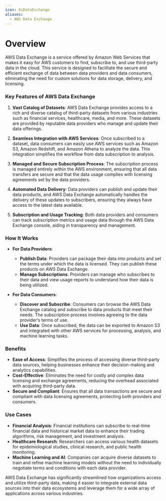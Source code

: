 ```yaml
---
icon: AiDataExchange
aliases:
  - AWS Data Exchange
---
```

# Overview

AWS Data Exchange is a service offered by Amazon Web Services that makes it easy for AWS customers to find, subscribe to, and use third-party data in the cloud. This service is designed to facilitate the secure and efficient exchange of data between data providers and data consumers, eliminating the need for custom solutions for data storage, delivery, and licensing.

### Key Features of AWS Data Exchange

1. **Vast Catalog of Datasets**: AWS Data Exchange provides access to a rich and diverse catalog of third-party datasets from various industries such as financial services, healthcare, media, and more. These datasets are provided by reputable data providers who manage and update their data offerings.
    
2. **Seamless Integration with AWS Services**: Once subscribed to a dataset, data consumers can easily use AWS services such as Amazon S3, Amazon Redshift, and Amazon Athena to analyze the data. This integration simplifies the workflow from data subscription to analysis.
    
3. **Managed and Secure Subscription Process**: The subscription process is managed entirely within the AWS environment, ensuring that all data transfers are secure and that the data usage complies with licensing agreements set by the data providers.
    
4. **Automated Data Delivery**: Data providers can publish and update their data products, and AWS Data Exchange automatically handles the delivery of these updates to subscribers, ensuring they always have access to the latest data available.
    
5. **Subscription and Usage Tracking**: Both data providers and consumers can track subscription metrics and usage data through the AWS Data Exchange console, aiding in transparency and management.
    

### How It Works

- **For Data Providers**:
    
    - **Publish Data**: Providers can package their data into products and set the terms under which the data is licensed. They can publish these products on AWS Data Exchange.
    - **Manage Subscriptions**: Providers can manage who subscribes to their data and view usage reports to understand how their data is being utilized.
- **For Data Consumers**:
    
    - **Discover and Subscribe**: Consumers can browse the AWS Data Exchange catalog and subscribe to data products that meet their needs. The subscription process involves agreeing to the data provider’s terms of use.
    - **Use Data**: Once subscribed, the data can be exported to Amazon S3 and integrated with other AWS services for processing, analysis, and machine learning tasks.

### Benefits

- **Ease of Access**: Simplifies the process of accessing diverse third-party data sources, helping businesses enhance their decision-making and analytics capabilities.
- **Cost-Effective**: Eliminates the need for costly and complex data licensing and exchange agreements, reducing the overhead associated with acquiring third-party data.
- **Secure and Compliant**: Ensures that all data transactions are secure and compliant with data licensing agreements, protecting both providers and consumers.

### Use Cases

- **Financial Analysis**: Financial institutions can subscribe to real-time financial data and historical market data to enhance their trading algorithms, risk management, and investment analysis.
- **Healthcare Research**: Researchers can access various health datasets for epidemiological studies, clinical research, and public health monitoring.
- **Machine Learning and AI**: Companies can acquire diverse datasets to train and refine machine learning models without the need to individually negotiate terms and conditions with each data provider.

AWS Data Exchange has significantly streamlined how organizations access and utilize third-party data, making it easier to integrate external data sources into their data ecosystems and leverage them for a wide array of applications across various industries.